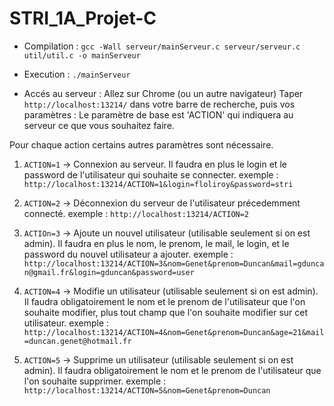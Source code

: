 # STRI_1A_Projet-C

- Compilation :
```gcc -Wall serveur/mainServeur.c serveur/serveur.c util/util.c -o mainServeur```
  
- Execution :
```./mainServeur```

- Accés au serveur :
Allez sur Chrome (ou un autre navigateur)
Taper `http://localhost:13214/` dans votre barre de recherche, puis vos paramètres :
Le paramètre de base est 'ACTION' qui indiquera au serveur ce que vous souhaitez faire.

Pour chaque action certains autres paramètres sont nécessaire.
1. `ACTION=1` -> Connexion au serveur.
Il faudra en plus le login et le password de l'utilisateur qui souhaite se connecter.
exemple : `http://localhost:13214/ACTION=1&login=floliroy&password=stri`

2. `ACTION=2` -> Déconnexion du serveur de l'utilisateur précedemment connecté.
exemple : `http://localhost:13214/ACTION=2`

3. `ACTIOn=3` -> Ajoute un nouvel utilisateur (utilisable seulement si on est admin).
Il faudra en plus le nom, le prenom, le mail, le login, et le password du nouvel utilisateur a ajouter.
exemple : `http://localhost:13214/ACTION=3&nom=Genet&prenom=Duncan&mail=gduncan@gmail.fr&login=gduncan&password=user`

4. `ACTION=4` -> Modifie un utilisateur (utilisable seulement si on est admin).
Il faudra obligatoirement le nom et le prenom de l'utilisateur que l'on souhaite modifier, plus tout champ que l'on souhaite modifier sur cet utilisateur.
exemple : `http://localhost:13214/ACTION=4&nom=Genet&prenom=Duncan&age=21&mail=duncan.genet@hotmail.fr`

5. `ACTION=5` -> Supprime un utilisateur (utilisable seulement si on est admin).
Il faudra obligatoirement le nom et le prenom de l'utilisateur que l'on souhaite supprimer.
exemple : `http://localhost:13214/ACTION=5&nom=Genet&prenom=Duncan`